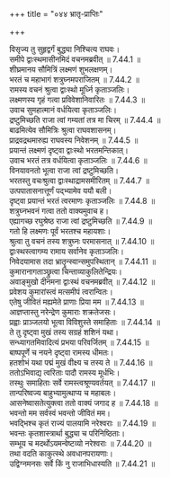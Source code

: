 +++
title = "०४४ भ्रातृ-प्राप्तिः"

+++


  
विसृज्य तु सुहृद्वर्गं बुद्ध्या निश्चित्य राघवः।  
समीपे द्वाःस्थमासीनमिदं वचनमब्रवीत् ॥ 7.44.1 ॥   
शीघ्रमानय सौमित्रिं लक्ष्मणं शुभलक्षणम्।  
भरतं च महाभागं शत्रुघ्नमपराजितम् ॥ 7.44.2 ॥   
रामस्य वचनं श्रुत्वा द्वाःस्थो मूर्ध्नि कृताञ्जलिः।  
लक्ष्मणस्य गृहं गत्वा प्रविवेशानिवारितः ॥ 7.44.3 ॥   
उवाच सुमहात्मानं वर्धयित्वा कृताञ्जलिः।  
द्रष्टुमिच्छति राजा त्वां गम्यतां तत्र मा चिरम् ॥ 7.44.4 ॥   
बाढमित्येव सौमित्रिः श्रुत्वा राघवशासनम्।  
प्राद्रवद्रथमारुह्य राघवस्य निवेशनम् ॥ 7.44.5 ॥   
प्रयान्तं लक्ष्मणं दृष्ट्वा द्वाःस्थो भरतमन्तिकात्।  
उवाच भरतं तत्र वर्धयित्वा कृताञ्जलिः ॥ 7.44.6 ॥   
विनयावनतो भूत्वा राजा त्वां द्रष्टुमिच्छति।  
भरतस्तु वचःश्रुत्वा द्वाःस्थाद्रामसमीरितम् ॥ 7.44.7 ॥   
उत्पपातासनात्तूर्णं पद्भ्यामेव ययौ बली।  
दृष्ट्वा प्रयान्तं भरतं त्वरमाणः कृताञ्जलिः ॥ 7.44.8 ॥   
शत्रुघ्नभवनं गत्वा ततो वाक्यमुवाच ह।  
एह्यागच्छ रघुश्रेष्ठ राजा त्वां द्रष्टुमिच्छति ॥ 7.44.9 ॥   
गतो हि लक्ष्मणः पूर्वं भरतश्च महायशाः।  
श्रुत्वा तु वचनं तस्य शत्रुघ्नः परमासनात् ॥ 7.44.10 ॥   
द्वाःस्थस्त्वागम्य रामाय सर्वानेव कृताञ्जलिः।  
निवेदयामास तदा भ्रातॄन्स्वान्समुपस्थितान् ॥ 7.44.11 ॥   
कुमारानागताञ्छ्रुत्वा चिन्ताव्याकुलितेन्द्रियः।  
अवाङ्मुखो दीनमना द्वाःस्थं वचनमब्रवीत् ॥ 7.44.12 ॥   
प्रवेशय कुमारांस्त्वं मत्समीपं त्वरान्वितः।  
एतेषु जीवितं मह्यमेते प्राणाः प्रिया मम ॥ 7.44.13 ॥   
आज्ञप्तास्तु नरेन्द्रेण कुमाराः शक्रतेजसः।  
प्रह्वाः प्राञ्जलयो भूत्वा विविशुस्ते समाहिताः ॥ 7.44.14 ॥   
ते तु दृष्ट्वा मुखं तस्य सग्रहं शशिनं यथा।  
सन्ध्यागतमिवादित्यं प्रभया परिवर्जितम् ॥ 7.44.15 ॥   
बाष्पपूर्णे च नयने दृष्ट्वा रामस्य धीमतः।  
हतशोभं यथा पद्मं मुखं वीक्ष्य च तस्य ते ॥ 7.44.16 ॥   
ततोऽभिवाद्य त्वरिताः पादौ रामस्य मूर्धभिः।  
तस्थुः समाहिताः सर्वे रामस्त्वश्रूण्यवर्तयत् ॥ 7.44.17 ॥   
तान्परिष्वज्य बाहुभ्यामुत्थाप्य च महाबलः।  
आसनेष्वासतेत्युक्त्वा ततो वाक्यं जगाद ह ॥ 7.44.18 ॥   
भवन्तो मम सर्वस्वं भवन्तो जीवितं मम।  
भवद्भिश्च कृतं राज्यं पालयामि नरेश्वराः ॥ 7.44.19 ॥   
भवन्तः कृतशास्त्रार्था बुद्ध्या च परिनिष्ठिताः।  
सम्भूय च मदर्थोऽयमन्वेष्टव्यो नरेश्वराः ॥ 7.44.20 ॥   
तथा वदति काकुत्स्थे अवधानपरायणाः।  
उद्विग्नमनसः सर्वे किं नु राजाभिधास्यति ॥ 7.44.21 ॥   
